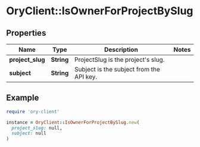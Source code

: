 # OryClient::IsOwnerForProjectBySlug

## Properties

| Name | Type | Description | Notes |
| ---- | ---- | ----------- | ----- |
| **project_slug** | **String** | ProjectSlug is the project&#39;s slug. |  |
| **subject** | **String** | Subject is the subject from the API key. |  |

## Example

```ruby
require 'ory-client'

instance = OryClient::IsOwnerForProjectBySlug.new(
  project_slug: null,
  subject: null
)
```

